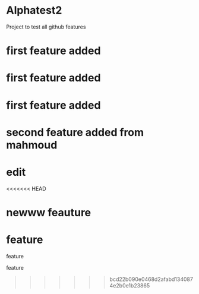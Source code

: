 # Alphatest2
Project to test all github features 
# first feature added

# first feature added

# first feature added

# second feature added from mahmoud
# edit
<<<<<<< HEAD
# newww feauture
feature
=======
feature

feature
>>>>>>> bcd22b090e0468d2afabd1340874e2b0e1b23865
